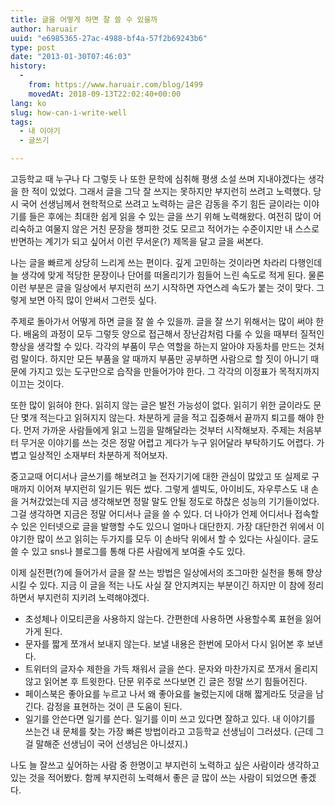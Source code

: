 ```yaml
---
title: 글을 어떻게 하면 잘 쓸 수 있을까
author: haruair
uuid: "e6985365-27ac-4988-bf4a-57f2b69243b6"
type: post
date: "2013-01-30T07:46:03"
history:
  - 
    from: https://www.haruair.com/blog/1499
    movedAt: 2018-09-13T22:02:40+00:00
lang: ko
slug: how-can-i-write-well
tags:
  - 내 이야기
  - 글쓰기

---
```

고등학교 때 누구나 다 그렇듯 나 또한 문학에 심취해 평생 소설 쓰며 지내야겠다는 생각을 한 적이 있었다. 그래서 글을 그닥 잘 쓰지는 못하지만 부지런히 쓰려고 노력했다. 당시 국어 선생님께서 현학적으로 쓰려고 노력하는 글은 감동을 주기 힘든 글이라는 이야기를 들은 후에는 최대한 쉽게 읽을 수 있는 글을 쓰기 위해 노력해왔다. 여전히 많이 어리숙하고 여물지 않은 거친 문장을 챙피한 것도 모르고 적어가는 수준이지만 내 스스로 반면하는 계기가 되고 싶어서 이런 무서운(?) 제목을 달고 글을 써본다.

나는 글을 빠르게 상당히 느리게 쓰는 편이다. 깊게 고민하는 것이라면 차라리 다행인데 늘 생각에 맞게 적당한 문장이나 단어를 떠올리기가 힘들어 느린 속도로 적게 된다. 물론 이런 부분은 글을 일상에서 부지런히 쓰기 시작하면 자연스레 속도가 붙는 것이 맞다. 그렇게 보면 아직 많이 안써서 그런듯 싶다.

주제로 돌아가서 어떻게 하면 글을 잘 쓸 수 있을까. 글을 잘 쓰기 위해서는 많이 써야 한다. 배움의 과정이 모두 그렇듯 양으로 접근해서 장난감처럼 다룰 수 있을 때부터 질적인 향상을 생각할 수 있다. 각각의 부품이 무슨 역할을 하는지 알아야 자동차를 만드는 것처럼 말이다. 하지만 모든 부품을 알 때까지 부품만 공부하면 사람으로 할 짓이 아니기 때문에 가지고 있는 도구만으로 습작을 만들어가야 한다. 그 각각의 이정표가 목적지까지 이끄는 것이다.

또한 많이 읽혀야 한다. 읽히지 않는 글은 발전 가능성이 없다. 읽히기 위한 글이라도 문단 몇개 적는다고 읽혀지지 않는다. 차분하게 글을 적고 집중해서 끝까지 퇴고를 해야 한다. 먼저 가까운 사람들에게 읽고 느낌을 말해달라는 것부터 시작해보자. 주제는 처음부터 무거운 이야기를 쓰는 것은 정말 어렵고 게다가 누구 읽어달라 부탁하기도 어렵다. 가볍고 일상적인 소재부터 차분하게 적어보자.

중고교때 어디서나 글쓰기를 해보려고 늘 전자기기에 대한 관심이 많았고 또 실제로 구매까지 이어져 부지런히 일기든 뭐든 썼다. 그렇게 셀빅도, 아이비도, 자우루스도 내 손을 거쳐갔었는데 지금 생각해보면 정말 말도 안될 정도로 하찮은 성능의 기기들이었다. 그걸 생각하면 지금은 정말 어디서나 글을 쓸 수 있다. 더 나아가 언제 어디서나 접속할 수 있은 인터넷으로 글을 발행할 수도 있으니 얼마나 대단한지. 가장 대단한건 위에서 이야기한 많이 쓰고 읽히는 두가지를 모두 이 손바닥 위에서 할 수 있다는 사실이다. 글도 쓸 수 있고 sns나 블로그를 통해 다른 사람에게 보여줄 수도 있다.

이제 실전편(?)에 들어가서 글을 잘 쓰는 방법은 일상에서의 조그마한 실천을 통해 향상시킬 수 있다. 지금 이 글을 적는 나도 사실 잘 안지켜지는 부분이긴 하지만 이 참에 정리하면서 부지런히 지키려 노력해야겠다.

  * 초성체나 이모티콘을 사용하지 않는다. 간편한데 사용하면 사용할수록 표현을 잃어가게 된다.
  * 문자를 짧게 쪼개서 보내지 않는다. 보낼 내용은 한번에 모아서 다시 읽어본 후 보낸다.
  * 트위터의 글자수 제한을 가득 채워서 글을 쓴다. 문자와 마찬가지로 쪼개서 올리지 않고 읽어본 후 트윗한다. 단문 위주로 쓰다보면 긴 글은 정말 쓰기 힘들어진다.
  * 페이스북은 좋아요를 누르고 나서 왜 좋아요를 눌렀는지에 대해 짧게라도 덧글을 남긴다. 감정을 표현하는 것이 큰 도움이 된다.
  * 일기를 안쓴다면 일기를 쓴다. 일기를 이미 쓰고 있다면 잘하고 있다. 내 이야기를 쓰는건 내 문체를 찾는 가장 빠른 방법이라고 고등학교 선생님이 그러셨다. (근데 그걸 말해준 선생님이 국어 선생님은 아니셨지.)

나도 늘 잘쓰고 싶어하는 사람 중 한명이고 부지런히 노력하고 싶은 사람이라 생각하고 있는 것을 적어봤다. 함께 부지런히 노력해서 좋은 글 많이 쓰는 사람이 되었으면 좋겠다.